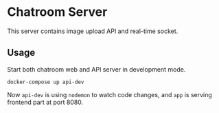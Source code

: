 # Chatroom Server

This server contains image upload API and real-time socket.

## Usage

Start both chatroom web and API server in development mode.

```
docker-compose up api-dev
```

Now `api-dev` is using `nodemon` to watch code changes, and `app` is serving frontend part at port 8080.
